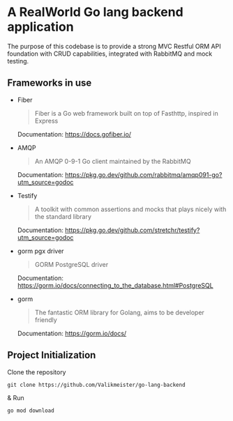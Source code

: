# A RealWorld Go lang backend application
The purpose of this codebase is to provide a strong MVC Restful ORM API foundation with CRUD capabilities, integrated with RabbitMQ and mock testing. 

## Frameworks in use

- Fiber
  > Fiber is a Go web framework built on top of Fasthttp, inspired in Express
  
  Documentation: https://docs.gofiber.io/
  
- AMQP
  > An AMQP 0-9-1 Go client maintained by the RabbitMQ

  Documentation: https://pkg.go.dev/github.com/rabbitmq/amqp091-go?utm_source=godoc
  
- Testify
  > A toolkit with common assertions and mocks that plays nicely with the standard library

  Documentation: https://pkg.go.dev/github.com/stretchr/testify?utm_source=godoc

- gorm pgx driver
  > GORM PostgreSQL driver 

  Documentation: https://gorm.io/docs/connecting_to_the_database.html#PostgreSQL

- gorm
  > The fantastic ORM library for Golang, aims to be developer friendly

  Documentation: https://gorm.io/docs/


## Project Initialization 

Clone the repository

```
git clone https://github.com/Valikmeister/go-lang-backend
```
& Run

```
go mod download
```

